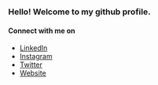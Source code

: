 ### Hello! Welcome to my github profile.

#### Connect with me on

- <a href="https://linkedin.com/in/novalramdhani/">LinkedIn</a>
- <a href="https://instagram.com/novallrmdhni">Instagram</a>
- <a href="https://twitter.com/novallramdhani">Twitter</a>
- <a href="https://bio.link/novalramdhani">Website</a>
